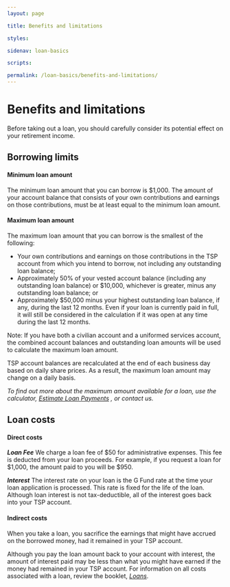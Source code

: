 ```yaml
---
layout: page

title: Benefits and limitations

styles:

sidenav: loan-basics

scripts:

permalink: /loan-basics/benefits-and-limitations/
---
```


# Benefits and limitations

Before taking out a loan, you should carefully consider its potential effect on your retirement income.

## Borrowing limits

#### Minimum loan amount
The minimum loan amount that you can borrow is $1,000. The amount of your account balance that consists of your own contributions and earnings on those contributions, must be at least equal to the minimum loan amount. 

#### Maximum loan amount
The maximum loan amount that you can borrow is the smallest of the following:
+ Your own contributions and earnings on those contributions in the TSP account from which you intend to borrow, not including any outstanding loan balance;
+ Approximately 50% of your vested account balance (including any outstanding loan balance) or $10,000, whichever is greater, minus any outstanding loan balance; or
+ Approximately $50,000 minus your highest outstanding loan balance, if any, during the last 12 months. Even if your loan is currently paid in full, it will still be considered in the calculation if it was open at any time during the last 12 months.

Note: If you have both a civilian account and a uniformed services account, the combined account balances and outstanding loan amounts will be used to calculate the maximum loan amount. 

TSP account balances are recalculated at the end of each business day based on daily share prices. As a result, the maximum loan amount may change on a daily basis.

_To find out more about the maximum amount available for a loan, use the calculator, [ _Estimate Loan Payments_](#) , or contact us._

## Loan costs

#### Direct costs

_**Loan Fee**_ We charge a loan fee of $50 for administrative expenses. This fee is deducted from your loan proceeds. For example, if you request a loan for $1,000, the amount paid to you will be $950.
 
_**Interest**_ The interest rate on your loan is the G Fund rate at the time your loan application is processed. This rate is fixed for the life of the loan. Although loan interest is not tax-deductible, all of the interest goes back into your TSP account.

#### Indirect costs
When you take a loan, you sacrifice the earnings that might have accrued on the borrowed money, had it remained in your TSP account.
 
Although you pay the loan amount back to your account with interest, the amount of interest paid may be less than what you might have earned if the money had remained in your TSP account.
For information on all costs associated with a loan, review the booklet, [_Loans_](#).


